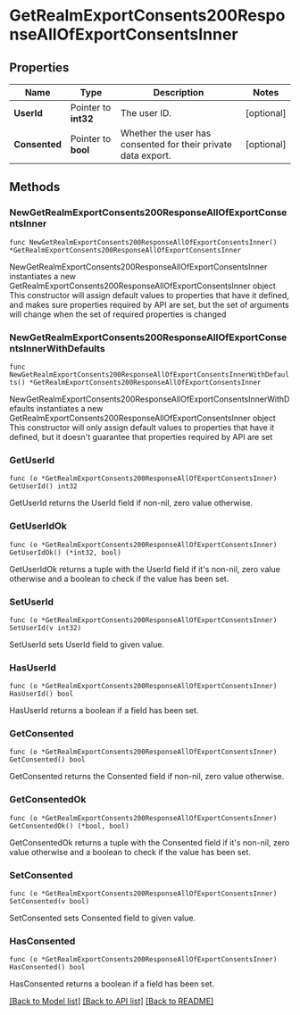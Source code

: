 # GetRealmExportConsents200ResponseAllOfExportConsentsInner

## Properties

Name | Type | Description | Notes
------------ | ------------- | ------------- | -------------
**UserId** | Pointer to **int32** | The user ID.  | [optional] 
**Consented** | Pointer to **bool** | Whether the user has consented for their private data export.  | [optional] 

## Methods

### NewGetRealmExportConsents200ResponseAllOfExportConsentsInner

`func NewGetRealmExportConsents200ResponseAllOfExportConsentsInner() *GetRealmExportConsents200ResponseAllOfExportConsentsInner`

NewGetRealmExportConsents200ResponseAllOfExportConsentsInner instantiates a new GetRealmExportConsents200ResponseAllOfExportConsentsInner object
This constructor will assign default values to properties that have it defined,
and makes sure properties required by API are set, but the set of arguments
will change when the set of required properties is changed

### NewGetRealmExportConsents200ResponseAllOfExportConsentsInnerWithDefaults

`func NewGetRealmExportConsents200ResponseAllOfExportConsentsInnerWithDefaults() *GetRealmExportConsents200ResponseAllOfExportConsentsInner`

NewGetRealmExportConsents200ResponseAllOfExportConsentsInnerWithDefaults instantiates a new GetRealmExportConsents200ResponseAllOfExportConsentsInner object
This constructor will only assign default values to properties that have it defined,
but it doesn't guarantee that properties required by API are set

### GetUserId

`func (o *GetRealmExportConsents200ResponseAllOfExportConsentsInner) GetUserId() int32`

GetUserId returns the UserId field if non-nil, zero value otherwise.

### GetUserIdOk

`func (o *GetRealmExportConsents200ResponseAllOfExportConsentsInner) GetUserIdOk() (*int32, bool)`

GetUserIdOk returns a tuple with the UserId field if it's non-nil, zero value otherwise
and a boolean to check if the value has been set.

### SetUserId

`func (o *GetRealmExportConsents200ResponseAllOfExportConsentsInner) SetUserId(v int32)`

SetUserId sets UserId field to given value.

### HasUserId

`func (o *GetRealmExportConsents200ResponseAllOfExportConsentsInner) HasUserId() bool`

HasUserId returns a boolean if a field has been set.

### GetConsented

`func (o *GetRealmExportConsents200ResponseAllOfExportConsentsInner) GetConsented() bool`

GetConsented returns the Consented field if non-nil, zero value otherwise.

### GetConsentedOk

`func (o *GetRealmExportConsents200ResponseAllOfExportConsentsInner) GetConsentedOk() (*bool, bool)`

GetConsentedOk returns a tuple with the Consented field if it's non-nil, zero value otherwise
and a boolean to check if the value has been set.

### SetConsented

`func (o *GetRealmExportConsents200ResponseAllOfExportConsentsInner) SetConsented(v bool)`

SetConsented sets Consented field to given value.

### HasConsented

`func (o *GetRealmExportConsents200ResponseAllOfExportConsentsInner) HasConsented() bool`

HasConsented returns a boolean if a field has been set.


[[Back to Model list]](../README.md#documentation-for-models) [[Back to API list]](../README.md#documentation-for-api-endpoints) [[Back to README]](../README.md)


